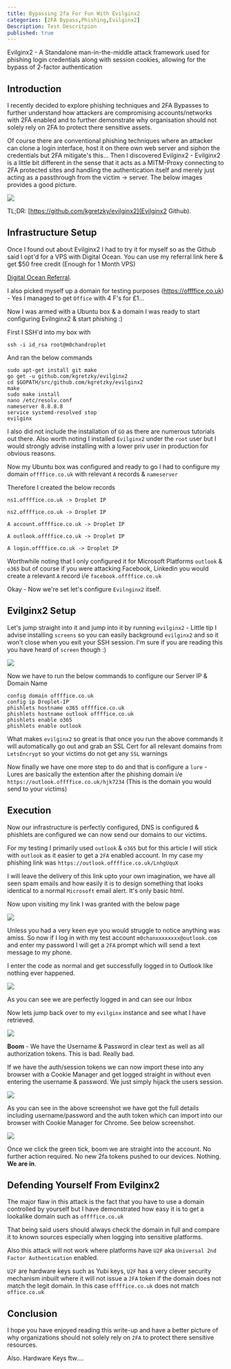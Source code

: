 ```yaml
---
title: Bypassing 2fa For Fun With Evilginx2
categories: [2FA Bypass,Phishing,Evilginx2]
Description: Test Descritpion
published: true
---
```


Evilginx2 - A Standalone man-in-the-middle attack framework used for phishing login credentials along with session cookies, allowing for the bypass of 2-factor authentication

## [](#header-2)Introduction

I recently decided to explore phishing techniques and 2FA Bypasses to further understand how attackers are compromising accounts/networks with 2FA enabled and to further demonstrate why organisation should not solely rely on 2FA to protect there sensitive assets. 

Of course there are conventional phishing techniques where an attacker can clone a login interface, host it on there own web server and siphon the credentials but 2FA mitigate's this... Then I discovered Evilginx2 - Evilginx2 is a little bit different in the sense that it acts as a MITM-Proxy connecting to 2FA protected sites and handling the authentication itself and merely just acting as a passthrough from the victim -> server. The below images provides a good picture.

![](https://breakdev.org/content/images/2018/07/evilginx2_diagram.png)

TL;DR: [https://github.com/kgretzky/evilginx2](Evilginx2 Github).



## [](#header-2)Infrastructure Setup

Once I found out about Evilginx2 I had to try it for myself so as the Github said I opt'd for a VPS with Digital Ocean. You can use my referral link here & get $50 free credit (Enough for 1 Month VPS) 

[Digital Ocean Referral](https://m.do.co/c/aa9fa82f580a).



I also picked myself up a domain for testing purposes (https://offffice.co.uk) - Yes I managed to get `Office` with 4 F's for £1... 



Now I was armed with a Ubuntu box & a domain I was ready to start configuring Evilnginx2 & start phishing :) 



First I SSH'd into my box with 

```
ssh -i id_rsa root@m0chandroplet
```

And ran the below commands

```
sudo apt-get install git make
go get -u github.com/kgretzky/evilginx2
cd $GOPATH/src/github.com/kgretzky/evilginx2
make
sudo make install
nano /etc/resolv.conf
nameserver 8.8.8.8
service systemd-resolved stop
evilginx
```



I also did not include the installation of `GO` as there are numerous tutorials out there. Also worth noting I installed `Evilginx2` under the `root` user but I would strongly advise installing with a lower priv user in production for obvious reasons.



Now my Ubuntu box was configured and ready to go I had to configure my domain `offffice.co.uk` with relevant `A` records & `nameserver`

Therefore I created the below records

`ns1.offffice.co.uk -> Droplet IP`

`ns2.offffice.co.uk -> Droplet IP`

`A account.offffice.co.uk -> Droplet IP`

`A outlook.offffice.co.uk -> Droplet IP`

`A login.offffice.co.uk -> Droplet IP`

Worthwhile noting that I only configured it for Microsoft Platforms `outlook` & `o365` but of course if you were attacking Facebook, Linkedin you would create a relevant `A` record i/e `facebook.offffice.co.uk` 

Okay - Now we're set let's configure `Evilnginx2` itself.



## [](#header-2)Evilginx2 Setup

Let's jump straight into it and jump into it by running `evilginx2` - Little tip I advise installing `screens` so you can easily background `evilginx2` and so it won't close when you exit your SSH session. I'm sure if you are reading this you have heard of `screen` though :)



![](https://i.imgur.com/WtRxfT5.png)



Now we have to run the below commands to configure our Server IP & Domain Name

```
config domain offffice.co.uk
config ip Droplet-IP
phishlets hostname o365 offffice.co.uk
phishlets hostname outlook offffice.co.uk
phishlets enable o365
phishlets enable outlook
```



What makes `evilginx2` so great is that once you run the above commands it will automatically go out and grab an SSL Cert for all relevant domains from `LetsEncrypt` so your victims do not get any `SSL` warnings



Now finally we have one more step to do and that is configure a `lure` - Lures are basically the extention after the phishing domain i/e `https://outlook.offffice.co.uk/hjk7234` (This is the domain you would send to your victims)

 

## [](#header-2)Execution

Now our infrastructure is perfectly configured, DNS is configured & phishlets are configured we can now send our domains to our victims. 

For my testing I primarily used `outlook` & `o365` but for this article I will stick with `outlook` as it easier to get a `2FA` enabled account. In my case my phishing link was `https://outlook.offffice.co.uk/LnhgUquX`



I will leave the delivery of this link upto your own imagination, we have all seen spam emails and how easily it is to design something that looks identical to a normal `Microsoft` email alert. It's only basic html. 



Now upon visiting my link I was granted with the below page



![](https://i.imgur.com/LOv53fN.jpg)



Unless you had a very keen eye you would struggle to notice anything was amiss. So now if I log in with my test account `m0chanxxxxxxxx@outlook.com` and enter my password I will get a `2FA` prompt which will send a text message to my phone. 

I enter the code as normal and get successfully logged in to Outlook like nothing ever happened. 

![](https://i.imgur.com/96vtqu7.png)



As you can see we are perfectly logged in and can see our Inbox



Now lets jump back over to my `evilginx` instance and see what I have retrieved. 

![](https://i.imgur.com/CnSb5QS.png)

**Boom** - We have the Username & Password in clear text as well as all authorization tokens. This is bad. Really bad. 

If we have the auth/session tokens we can now import these into any browser with a Cookie Manager and get logged straight in without even entering the username & password. We just simply hijack the users session.





![](https://i.imgur.com/UVFehzh.png)



As you can see in the above screenshot we have got the full details including username/password and the auth token which can import into our browser with Cookie Manager for Chrome. See below screenshot.

![](https://i.imgur.com/8LoGTjg.png)



Once we click the green tick, boom we are straight into the account. No further action required. No new 2fa tokens pushed to our devices. Nothing. **We are in**.



## [](#header-2)Defending Yourself From Evilginx2

The major flaw in this attack is the fact that you have to use a domain controlled by yourself but I have demonstrated how easy it is to get a lookalike domain such as `offffice.co.uk` 

That being said users should always check the domain in full and compare it to known sources especially when logging into sensitive platforms.

Also this attack will not work where platforms have `U2F` aka `Universal 2nd Factor Authentication` enabled. 

`U2F` are hardware keys such as Yubi keys, `U2F` has a very clever security mechanism inbuilt where it will not issue a `2FA` token if the domain does not match the legit domain. In this case `offffice.co.uk` does not match `office.co.uk`



## [](#header-2)Conclusion



I hope you have enjoyed reading this write-up and have a better picture of why organizations should not solely rely on `2FA` to protect there sensitive resources. 

Also. Hardware Keys ftw.... 

